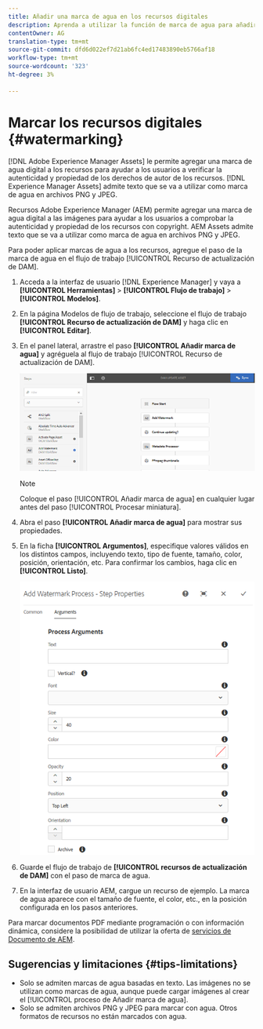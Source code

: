 ```yaml
---
title: Añadir una marca de agua en los recursos digitales
description: Aprenda a utilizar la función de marca de agua para añadir una marca de agua digital a los recursos.
contentOwner: AG
translation-type: tm+mt
source-git-commit: dfd6d022ef7d21ab6fc4ed17483890eb5766af18
workflow-type: tm+mt
source-wordcount: '323'
ht-degree: 3%

---
```



# Marcar los recursos digitales {#watermarking}

[!DNL Adobe Experience Manager Assets] le permite agregar una marca de agua digital a los recursos para ayudar a los usuarios a verificar la autenticidad y propiedad de los derechos de autor de los recursos. [!DNL Experience Manager Assets] admite texto que se va a utilizar como marca de agua en archivos PNG y JPEG.

Recursos Adobe Experience Manager (AEM) permite agregar una marca de agua digital a las imágenes para ayudar a los usuarios a comprobar la autenticidad y propiedad de los recursos con copyright. AEM Assets admite texto que se va a utilizar como marca de agua en archivos PNG y JPEG.

Para poder aplicar marcas de agua a los recursos, agregue el paso de la marca de agua en el flujo de trabajo [!UICONTROL Recurso de actualización de DAM].

1. Acceda a la interfaz de usuario [!DNL Experience Manager] y vaya a **[!UICONTROL Herramientas]** > **[!UICONTROL Flujo de trabajo]** > **[!UICONTROL Modelos]**.
1. En la página Modelos de flujo de trabajo, seleccione el flujo de trabajo **[!UICONTROL Recurso de actualización de DAM]** y haga clic en **[!UICONTROL Editar]**.

1. En el panel lateral, arrastre el paso **[!UICONTROL Añadir marca de agua]** y agréguela al flujo de trabajo [!UICONTROL Recurso de actualización de DAM].

   ![Arrastre el paso Agregar marca de agua en el flujo de trabajo de recursos de actualización de DAM](assets/add_watermark_step_aem_assets.png)

   >[!NOTE]
   >
   >Coloque el paso [!UICONTROL Añadir marca de agua] en cualquier lugar antes del paso [!UICONTROL Procesar miniatura].

1. Abra el paso **[!UICONTROL Añadir marca de agua]** para mostrar sus propiedades.
1. En la ficha **[!UICONTROL Argumentos]**, especifique valores válidos en los distintos campos, incluyendo texto, tipo de fuente, tamaño, color, posición, orientación, etc. Para confirmar los cambios, haga clic en **[!UICONTROL Listo]**.

   ![Proporcione los argumentos en el paso de adición de marca de agua en Recursos](assets/arguments_add_watermark_aem_assets.png)

1. Guarde el flujo de trabajo de **[!UICONTROL recursos de actualización de DAM]** con el paso de marca de agua.
1. En la interfaz de usuario AEM, cargue un recurso de ejemplo. La marca de agua aparece con el tamaño de fuente, el color, etc., en la posición configurada en los pasos anteriores.

Para marcar documentos PDF mediante programación o con información dinámica, considere la posibilidad de utilizar la oferta de [servicios de Documento de AEM](/help/forms/using/overview-aem-document-services.md).

## Sugerencias y limitaciones {#tips-limitations}

* Solo se admiten marcas de agua basadas en texto. Las imágenes no se utilizan como marcas de agua, aunque puede cargar imágenes al crear el [!UICONTROL proceso de Añadir marca de agua].
* Solo se admiten archivos PNG y JPEG para marcar con agua. Otros formatos de recursos no están marcados con agua.
